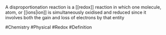 A disproportionation reaction is a [[redox]] reaction in which one  molecule, atom, or [[ions|ion]] is simultaneously oxidised and reduced since it involves both the gain and loss of electrons by that entity

#Chemistry #Physical #Redox #Definition